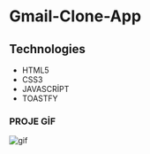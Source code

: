# Gmail-Clone-App

## Technologies

- HTML5
- CSS3
- JAVASCRİPT
- TOASTFY

### PROJE GİF

![gif](./gmail-clone/Ekran-Kaydı-2023-09-12-17.04.13.gif)
